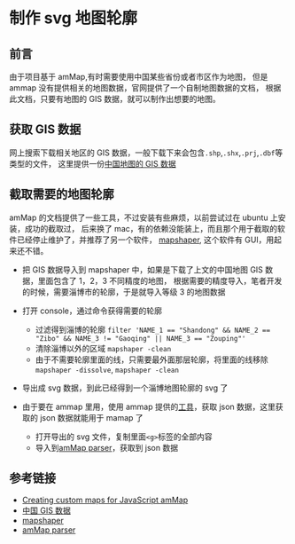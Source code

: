 # 制作 svg 地图轮廓

## 前言

由于项目基于 amMap,有时需要使用中国某些省份或者市区作为地图，
但是 ammap 没有提供相关的地图数据，官网提供了一个自制地图数据的文档，
根据此文档，只要有地图的 GIS 数据，就可以制作出想要的地图。

## 获取 GIS 数据

网上搜索下载相关地区的 GIS 数据，一般下载下来会包含`.shp`,`.shx`,`.prj`,`.dbf`等类型的文件，
这里提供一份[中国地图的 GIS 数据](https://www.ganghe.net/research/data/china-gis-data)

## 截取需要的地图轮廓

amMap 的文档提供了一些工具，不过安装有些麻烦，以前尝试过在 ubuntu 上安装，成功的截取过，
后来换了 mac，有的依赖没能装上，而且那个用于截取的软件已经停止维护了，并推荐了另一个软件，
[mapshaper](https://github.com/mbloch/mapshaper), 这个软件有 GUI，用起来还不错。

- 把 GIS 数据导入到 mapshaper 中，如果是下载了上文的中国地图 GIS 数据，里面包含了 1，2，3 不同精度的地图，
  根据需要的精度导入，笔者开发的时候，需要淄博市的轮廓，于是就导入等级 3 的地图数据

- 打开 console，通过命令获得需要的轮廓
  - 过滤得到淄博的轮廓 `filter 'NAME_1 == "Shandong" && NAME_2 == "Zibo" && NAME_3 != "Gaoqing" || NAME_3 == "Zouping"'`
  - 清除淄博以外的区域 `mapshaper -clean`
  - 由于不需要轮廓里面的线，只需要最外面那层轮廓，将里面的线移除 `mapshaper -dissolve`, `mapshaper -clean`
- 导出成 svg 数据，到此已经得到一个淄博地图轮廓的 svg 了
- 由于要在 ammap 里用，使用 ammap 提供的[工具](http://extra.amcharts.com/mapparser3/)，获取 json 数据，这里获取的 json 数据就能用于 mamap 了
  - 打开导出的 svg 文件，复制里面`<g>`标签的全部内容
  - 导入到[amMap parser](http://extra.amcharts.com/mapparser3/)，获取到 json 数据

## 参考链接

- [Creating custom maps for JavaScript amMap](https://www.amcharts.com/docs/v3/tutorials/creating-custom-maps-for-javascript-ammap/)
- [中国 GIS 数据](https://www.ganghe.net/research/data/china-gis-data)
- [mapshaper](https://github.com/mbloch/mapshaper)
- [amMap parser](http://extra.amcharts.com/mapparser3/)
